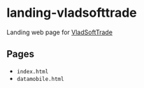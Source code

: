 # landing-vladsofttrade
Landing web page for [VladSoftTrade](vladsofttrade.ru)

## Pages

- `index.html`
- `datamobile.html`
